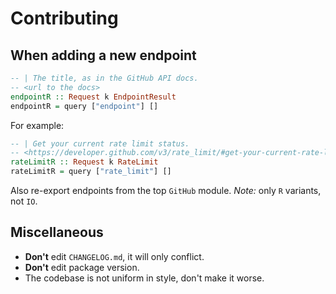 Contributing
============

When adding a new endpoint
--------------------------

```haskell
-- | The title, as in the GitHub API docs.
-- <url to the docs>
endpointR :: Request k EndpointResult
endpointR = query ["endpoint"] []
```

For example:

```haskell
-- | Get your current rate limit status.
-- <https://developer.github.com/v3/rate_limit/#get-your-current-rate-limit-status>
rateLimitR :: Request k RateLimit
rateLimitR = query ["rate_limit"] []
```

Also re-export endpoints from the top `GitHub` module. *Note:* only `R` variants, not `IO`.

Miscellaneous
-------------

* **Don't** edit `CHANGELOG.md`, it will only conflict.
* **Don't** edit package version.
* The codebase is not uniform in style, don't make it worse.

